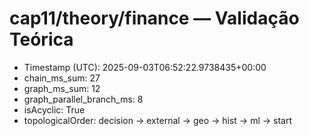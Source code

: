 # cap11/theory/finance — Validação Teórica

- Timestamp (UTC): 2025-09-03T06:52:22.9738435+00:00
- chain_ms_sum: 27
- graph_ms_sum: 12
- graph_parallel_branch_ms: 8
- isAcyclic: True
- topologicalOrder: decision -> external -> geo -> hist -> ml -> start
